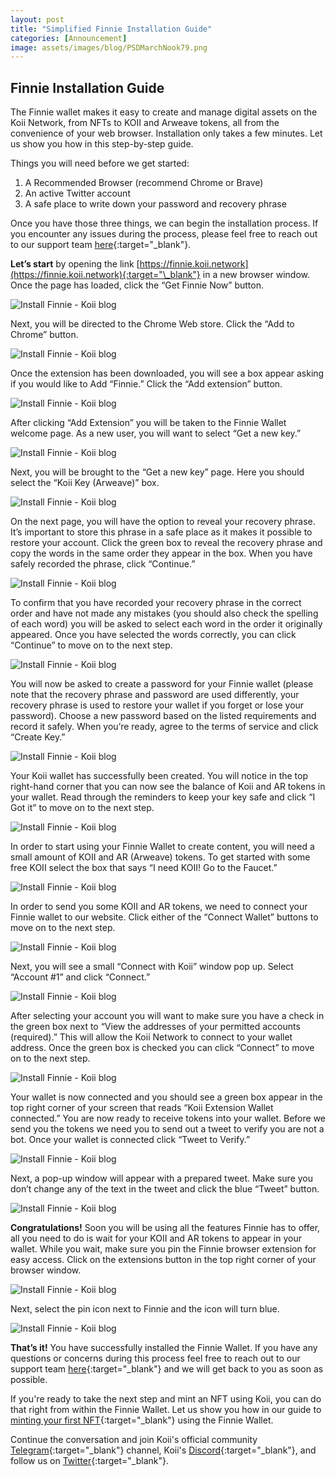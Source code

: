 ```yaml
---
layout: post
title: "Simplified Finnie Installation Guide"
categories: [Announcement]
image: assets/images/blog/PSDMarchNook79.png
---
```


## Finnie Installation Guide

The Finnie wallet makes it easy to create and manage digital assets on the Koii Network, from NFTs to KOII and Arweave tokens, all from the convenience of your web browser. Installation only takes a few minutes. Let us show you how in this step-by-step guide.

Things you will need before we get started:

1. A Recommended Browser (recommend Chrome or Brave)
2. An active Twitter account
3. A safe place to write down your password and recovery phrase

Once you have those three things, we can begin the installation process. If you encounter any issues during the process, please feel free to reach out to our support team [here](http://support@koii.network){:target="\_blank"}.

**Let’s start** by opening the link [https://finnie.koii.network](https://finnie.koii.network){:target="\_blank"} in a new browser window. Once the page has loaded, click the “Get Finnie Now” button.

![Install Finnie - Koii blog](/assets/images/blog/finnieinstall/img1.png)

Next, you will be directed to the Chrome Web store. Click the “Add to Chrome” button.

![Install Finnie - Koii blog](/assets/images/blog/finnieinstall/img2.png)

Once the extension has been downloaded, you will see a box appear asking if you would like to Add “Finnie.” Click the “Add extension” button.

![Install Finnie - Koii blog](/assets/images/blog/finnieinstall/img3.png)

After clicking “Add Extension” you will be taken to the Finnie Wallet welcome page. As a new user, you will want to select “Get a new key.”

![Install Finnie - Koii blog](/assets/images/blog/finnieinstall/img4.png)

Next, you will be brought to the “Get a new key” page. Here you should select the “Koii Key (Arweave)” box.

![Install Finnie - Koii blog](/assets/images/blog/finnieinstall/img5.png)

On the next page, you will have the option to reveal your recovery phrase. It’s important to store this phrase in a safe place as it makes it possible to restore your account. Click the green box to reveal the recovery phrase and copy the words in the same order they appear in the box. When you have safely recorded the phrase, click “Continue.”

![Install Finnie - Koii blog](/assets/images/blog/finnieinstall/img6.png)

To confirm that you have recorded your recovery phrase in the correct order and have not made any mistakes (you should also check the spelling of each word) you will be asked to select each word in the order it originally appeared. Once you have selected the words correctly, you can click “Continue” to move on to the next step.

![Install Finnie - Koii blog](/assets/images/blog/finnieinstall/img7.png)

You will now be asked to create a password for your Finnie wallet (please note that the recovery phrase and password are used differently, your recovery phrase is used to restore your wallet if you forget or lose your password). Choose a new password based on the listed requirements and record it safely. When you’re ready, agree to the terms of service and click “Create Key.”

![Install Finnie - Koii blog](/assets/images/blog/finnieinstall/img8.png)

Your Koii wallet has successfully been created. You will notice in the top right-hand corner that you can now see the balance of Koii and AR tokens in your wallet. Read through the reminders to keep your key safe and click “I Got it” to move on to the next step.

![Install Finnie - Koii blog](/assets/images/blog/finnieinstall/img9.png)

In order to start using your Finnie Wallet to create content, you will need a small amount of KOII and AR (Arweave) tokens. To get started with some free KOII select the box that says “I need KOII! Go to the Faucet.”

![Install Finnie - Koii blog](/assets/images/blog/finnieinstall/img10.png)

In order to send you some KOII and AR tokens, we need to connect your Finnie wallet to our website. Click either of the “Connect Wallet” buttons to move on to the next step.

![Install Finnie - Koii blog](/assets/images/blog/finnieinstall/img11.png)

Next, you will see a small “Connect with Koii” window pop up. Select “Account #1” and click “Connect.”

![Install Finnie - Koii blog](/assets/images/blog/finnieinstall/img12.png)

After selecting your account you will want to make sure you have a check in the green box next to “View the addresses of your permitted accounts (required).” This will allow the Koii Network to connect to your wallet address. Once the green box is checked you can click “Connect” to move on to the next step.

![Install Finnie - Koii blog](/assets/images/blog/finnieinstall/img13.png)

Your wallet is now connected and you should see a green box appear in the top right corner of your screen that reads “Koii Extension Wallet connected.” You are now ready to receive tokens into your wallet. Before we send you the tokens we need you to send out a tweet to verify you are not a bot. Once your wallet is connected click “Tweet to Verify.”

![Install Finnie - Koii blog](/assets/images/blog/finnieinstall/img14.png)

Next, a pop-up window will appear with a prepared tweet. Make sure you don’t change any of the text in the tweet and click the blue “Tweet” button.

![Install Finnie - Koii blog](/assets/images/blog/finnieinstall/img5.png)

**Congratulations!** Soon you will be using all the features Finnie has to offer, all you need to do is wait for your KOII and AR tokens to appear in your wallet. While you wait, make sure you pin the Finnie browser extension for easy access. Click on the extensions button in the top right corner of your browser window.

![Install Finnie - Koii blog](/assets/images/blog/finnieinstall/img16.png)

Next, select the pin icon next to Finnie and the icon will turn blue.

![Install Finnie - Koii blog](/assets/images/blog/finnieinstall/img17.png)

**That’s it!** You have successfully installed the Finnie Wallet. If you have any questions or concerns during this process feel free to reach out to our support team [here](http://support@koii.network){:target="\_blank"} and we will get back to you as soon as possible.

If you're ready to take the next step and mint an NFT using Koii, you can do that right from within the Finnie Wallet. Let us show you how in our guide to [minting your first NFT](https://blog.koii.network/Introducing-Finnie/#part-4-create-an-nft){:target="\_blank"} using the Finnie Wallet.

Continue the conversation and join Koii's official community [Telegram](https://t.me/joinchat/OEHs_8T9-8ZhZmU5){:target="\_blank"} channel, Koii's [Discord](https://discord.gg/koiin){:target="\_blank"}, and follow us on [Twitter](https://twitter.com/KoiiNetwork){:target="\_blank"}.
